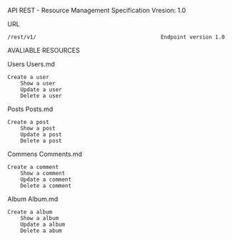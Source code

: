 API REST - Resource Management Specification
Vresion: 1.0


URL

    /rest/v1/										Endpoint version 1.0


AVALIABLE RESOURCES

Users	Users.md 

	Create a user
        Show a user 
        Update a user
        Delete a user
    
    
Posts   Posts.md

	Create a post
        Show a post
        Update a post
        Delete a post


Commens Comments.md

	Create a comment
        Show a comment
        Update a comment
        Delete a comment

Album   Album.md

	Create a album
        Show a album
        Update a album
        Delete a abum

 

